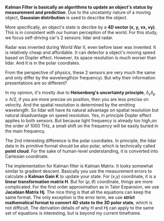 **Kalman Filter is basically an algorithms to update an object's status by measurement and prediction**. Due to the uncetainty nature of a moving object, **Gaussian distribution** is used to describe the object. 

More specifically, an object's state is decribe by a **4D vector (x, y, vx, vy)**. This is in consistent with our human perception of the world. For this study, we focus self-driving car's 2 sensors: lidar and radar.

Radar was invented during World War II, even before laser was invented. It is relatively cheap and affordable. It can detector a object's moving speed based on Dopler effect. However, its space resolution is much worser than lidar.  And it is in the polar coordiates. 

From the perspective of physics, these 2 sensors are very much the same and only differ by the wavelength(or frequency). But why their information presentations are so different?  

In my opinion, it's mostly due to **Heisenberg's uncertainty principle**, $\delta_x\delta_p\ge\hbar/2$, if you are more precise on position, then you are less precise on velocity. And the spatial resolution is determined by the emitting wavelength. So lidar will have its natural advantage on spatial resolution but natural disadvantage on speed resolution.  Yes, in principle Dopler effect applies to both sensors.  But because light frequency is already too high,on the order of 1000 THz, a small shift on the frequency will be easily buried in the main frequency. 

The 2nd interesting difference is the polar coordiates. In principle, the lidar data in its primitive format should be also polar, which is technically called **point cloud**. For the sake of human-level understanding, it is converted into Cartesian coordinate. 

The implementation for Kalman filter is Kalman Matrix. It looks somewhat similar to gradient descent. Basically you use the measurement errors to calculate a **Kalman Gain K** to update your state. For (x,y) coordinate, it is a **linear transformation matrix H**. But for $(\rho,\theta)$ coordinate, things are more complicated. For the first order approximation as in Talor Expansion, we use **Jacobian Matrix Hj**. The nice thing is that all the equations can keep the same format. The only exception is the error term, we use **strict mathematical format to convert 4D state to the 3D polor state**, which is not difficult.  The derivation details of why H and Hj can apply to the same set of equations  is interesting, but is beyond my current timeframe. 